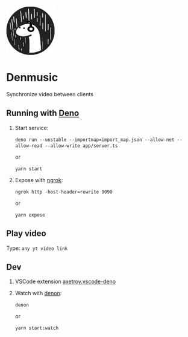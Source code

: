 ![](https://raw.githubusercontent.com/jlaloi/denmusic/master/public/favicon.png)

# Denmusic

Synchronize video between clients

## Running with [Deno](https://deno.land)

1. Start service:

   ```
   deno run --unstable --importmap=import_map.json --allow-net --allow-read --allow-write app/server.ts
   ```

   or

   ```
   yarn start
   ```

2. Expose with [ngrok](https://ngrok.com/):

   ```
   ngrok http -host-header=rewrite 9090
   ```

   or

   ```
   yarn expose
   ```

## Play video

Type: `any yt video link`

## Dev

1.  VSCode extension [axetroy.vscode-deno](https://marketplace.visualstudio.com/items?itemName=axetroy.vscode-deno)

2.  Watch with [denon](https://deno.land/x/denon/):

    ```
    denon
    ```

    or

    ```
    yarn start:watch
    ```

